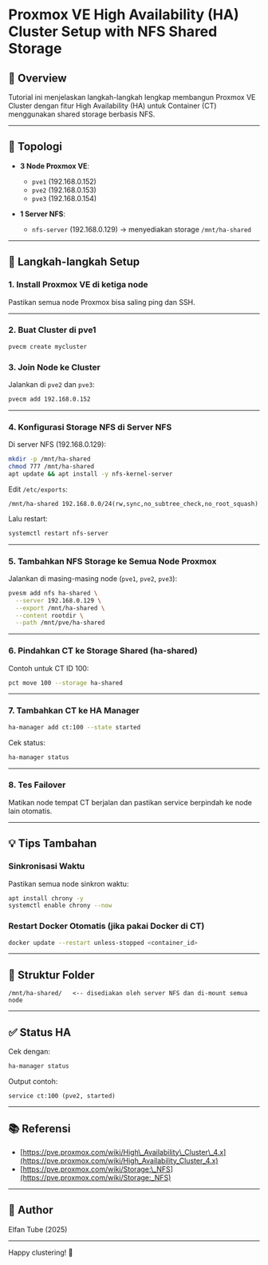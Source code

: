 # Proxmox VE High Availability (HA) Cluster Setup with NFS Shared Storage

## 📌 Overview

Tutorial ini menjelaskan langkah-langkah lengkap membangun Proxmox VE Cluster dengan fitur High Availability (HA) untuk Container (CT) menggunakan shared storage berbasis NFS.

---

## 🧱 Topologi

* **3 Node Proxmox VE**:

  * `pve1` (192.168.0.152)
  * `pve2` (192.168.0.153)
  * `pve3` (192.168.0.154)
* **1 Server NFS**:

  * `nfs-server` (192.168.0.129) → menyediakan storage `/mnt/ha-shared`

---

## 🔧 Langkah-langkah Setup

### 1. Install Proxmox VE di ketiga node

Pastikan semua node Proxmox bisa saling ping dan SSH.

---

### 2. Buat Cluster di pve1

```bash
pvecm create mycluster
```

### 3. Join Node ke Cluster

Jalankan di `pve2` dan `pve3`:

```bash
pvecm add 192.168.0.152
```

---

### 4. Konfigurasi Storage NFS di Server NFS

Di server NFS (192.168.0.129):

```bash
mkdir -p /mnt/ha-shared
chmod 777 /mnt/ha-shared
apt update && apt install -y nfs-kernel-server
```

Edit `/etc/exports`:

```
/mnt/ha-shared 192.168.0.0/24(rw,sync,no_subtree_check,no_root_squash)
```

Lalu restart:

```bash
systemctl restart nfs-server
```

---

### 5. Tambahkan NFS Storage ke Semua Node Proxmox

Jalankan di masing-masing node (`pve1`, `pve2`, `pve3`):

```bash
pvesm add nfs ha-shared \
  --server 192.168.0.129 \
  --export /mnt/ha-shared \
  --content rootdir \
  --path /mnt/pve/ha-shared
```

---

### 6. Pindahkan CT ke Storage Shared (ha-shared)

Contoh untuk CT ID 100:

```bash
pct move 100 --storage ha-shared
```

---

### 7. Tambahkan CT ke HA Manager

```bash
ha-manager add ct:100 --state started
```

Cek status:

```bash
ha-manager status
```

---

### 8. Tes Failover

Matikan node tempat CT berjalan dan pastikan service berpindah ke node lain otomatis.

---

## 💡 Tips Tambahan

### Sinkronisasi Waktu

Pastikan semua node sinkron waktu:

```bash
apt install chrony -y
systemctl enable chrony --now
```

### Restart Docker Otomatis (jika pakai Docker di CT)

```bash
docker update --restart unless-stopped <container_id>
```

---

## 📁 Struktur Folder

```
/mnt/ha-shared/   <-- disediakan oleh server NFS dan di-mount semua node
```

---

## ✅ Status HA

Cek dengan:

```bash
ha-manager status
```

Output contoh:

```
service ct:100 (pve2, started)
```

---

## 📚 Referensi

* [https://pve.proxmox.com/wiki/High\_Availability\_Cluster\_4.x](https://pve.proxmox.com/wiki/High_Availability_Cluster_4.x)
* [https://pve.proxmox.com/wiki/Storage:\_NFS](https://pve.proxmox.com/wiki/Storage:_NFS)

---

## 📝 Author

Elfan Tube (2025)

---

Happy clustering! 🚀
